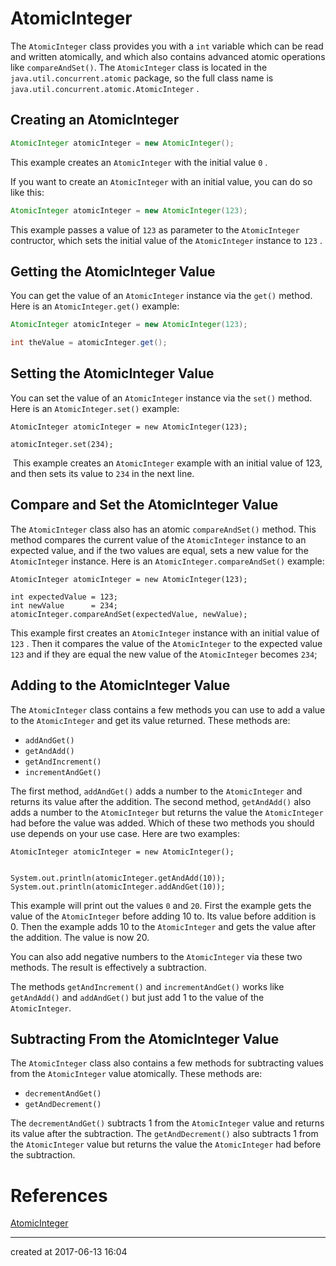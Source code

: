 # AtomicInteger

The `AtomicInteger` class provides you with a `int` variable which can be read and written atomically, and which also contains advanced atomic operations like `compareAndSet()`. The `AtomicInteger` class is located in the `java.util.concurrent.atomic` package, so the full class name is
 `java.util.concurrent.atomic.AtomicInteger` . 



## Creating an AtomicInteger

```java
AtomicInteger atomicInteger = new AtomicInteger();
```

This example creates an `AtomicInteger` with the initial value `0` .

If you want to create an `AtomicInteger` with an initial value, you can do so like this:

```java
AtomicInteger atomicInteger = new AtomicInteger(123);
```

This example passes a value of `123` as parameter to the `AtomicInteger` contructor,    which sets the initial value of the `AtomicInteger` instance to `123` .

## Getting the AtomicInteger Value

You can get the value of an `AtomicInteger` instance via the `get()` method.    Here is an `AtomicInteger.get()` example:

```java
AtomicInteger atomicInteger = new AtomicInteger(123);

int theValue = atomicInteger.get();
```

## Setting the AtomicInteger Value

You can set the value of an `AtomicInteger` instance via the `set()` method.    Here is an `AtomicInteger.set()` example:

```
AtomicInteger atomicInteger = new AtomicInteger(123);

atomicInteger.set(234);

```

​    This example creates an `AtomicInteger` example with an initial value of 123, and then sets its    value to `234` in the next line.

## Compare and Set the AtomicInteger Value

The `AtomicInteger` class also has an atomic `compareAndSet()` method. This method    compares the current value of the `AtomicInteger` instance to an expected value, and if the two    values are equal, sets a new value for the `AtomicInteger` instance. Here is an    `AtomicInteger.compareAndSet()` example:

```
AtomicInteger atomicInteger = new AtomicInteger(123);

int expectedValue = 123;
int newValue      = 234;
atomicInteger.compareAndSet(expectedValue, newValue);

```

This example first creates an `AtomicInteger` instance with an initial value of `123` .    Then it compares the value of the `AtomicInteger` to the expected value `123` and    if they are equal the new value of the `AtomicInteger` becomes `234`;

## Adding to the AtomicInteger Value

The `AtomicInteger` class contains a few methods you can use to add a value to the `AtomicInteger`    and get its value returned. These methods are:

- `addAndGet()`
- `getAndAdd()`
- `getAndIncrement()`
- `incrementAndGet()`

The first method, `addAndGet()` adds a number to the `AtomicInteger` and returns its value    after the addition. The second method, `getAndAdd()` also adds a number to the `AtomicInteger`    but returns the value the `AtomicInteger` had before the value was added. Which of these two methods    you should use depends on your use case. Here are two examples:

```
AtomicInteger atomicInteger = new AtomicInteger();


System.out.println(atomicInteger.getAndAdd(10));
System.out.println(atomicInteger.addAndGet(10));

```

This example will print out the values `0` and `20`. First the example gets the value    of the `AtomicInteger` before adding 10 to. Its value before addition is 0. Then the example    adds 10 to the `AtomicInteger` and gets the value after the addition. The value is now 20.

You can also add negative numbers to the `AtomicInteger` via these two methods. The result is effectively a subtraction.

The methods `getAndIncrement()` and `incrementAndGet()` works like `getAndAdd()` and `addAndGet()` but just add 1 to the value of the `AtomicInteger`.

## Subtracting From the AtomicInteger Value

The `AtomicInteger` class also contains a few methods for subtracting values from the `AtomicInteger`    value atomically. These methods are:

- `decrementAndGet()`
- `getAndDecrement()`

The `decrementAndGet()` subtracts 1 from the `AtomicInteger` value and returns its value    after the subtraction. The `getAndDecrement()` also subtracts 1 from the `AtomicInteger` value    but returns the value the `AtomicInteger` had before the subtraction.



# References

[AtomicInteger](http://tutorials.jenkov.com/java-util-concurrent/atomicinteger.html)



---

created at 2017-06-13 16:04
